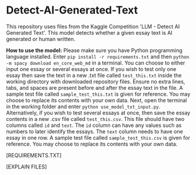 # Detect-AI-Generated-Text
This repository uses files from the Kaggle Competition 'LLM - Detect AI Generated Text'. This model detects whether a given essay text is AI generated or human written.

**How to use the model:**
Please make sure you have Python programming language installed.
Enter `pip install -r requirements.txt` and then `python -m spacy download en_core_web_md` in a terminal.
You can choose to either input one essay or several essays at once.
If you wish to test only one essay then save the text in a new .txt file called `test_this.txt` inside the working directory with downloaded repository files. Ensure no extra lines, tabs, and spaces are present before and after the essay text in the file. A sample test file called `sample_test_this.txt` is given for reference. You may choose to replace its contents with your own data. Next, open the terminal in the working folder and enter `python use_model_txt_input.py`.
Alternatively, if you wish to test several essays at once, then save the essay contents in a new .csv file called `test_this.csv`. This file should have two columns called `id` and `text`. The `id` column can have any values such as numbers to later identify the essays. The `text` column needs to have one essay in one row. A sample test file called `sample_test_this.csv` is given for reference. You may choose to replace its contents with your own data.

[REQUIREMENTS.TXT]

[EXPLAIN FILES]
